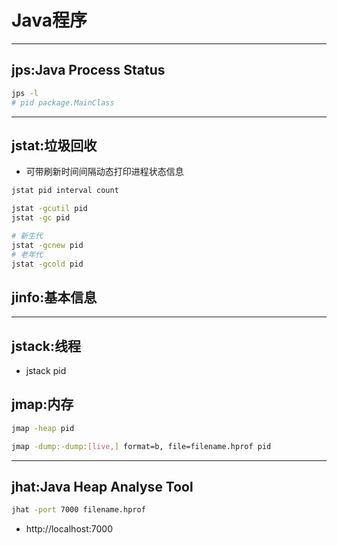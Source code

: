 # Java程序

---

## jps:Java Process Status

```sh
jps -l
# pid package.MainClass
```


---
## jstat:垃圾回收

- 可带刷新时间间隔动态打印进程状态信息

```sh
jstat pid interval count

jstat -gcutil pid
jstat -gc pid

# 新生代
jstat -gcnew pid
# 老年代
jstat -gcold pid


```


## jinfo:基本信息

---
## jstack:线程

- jstack pid



## jmap:内存

```sh
jmap -heap pid

jmap -dump:-dump:[live,] format=b, file=filename.hprof pid

```
---
## jhat:Java Heap Analyse Tool

```sh
jhat -port 7000 filename.hprof

```
- http://localhost:7000



